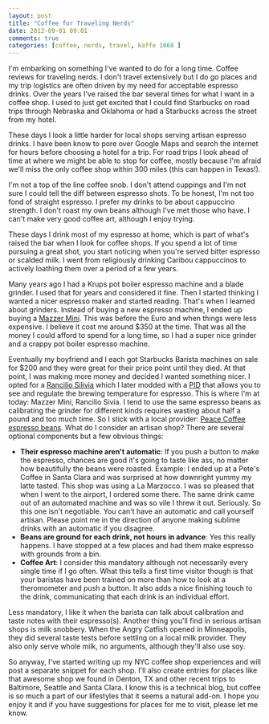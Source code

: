 ```yaml
---
layout: post
title: "Coffee for Traveling Nerds"
date: 2012-09-01 09:01
comments: true
categories: [coffee, nerds, travel, kaffe 1668 ]
---
```

I'm embarking on something I've wanted to do for a long time. Coffee reviews
for traveling nerds. I don't travel extensively but I do go places and my trip
logistics are often driven by my need for acceptable espresso drinks. Over the
years I've raised the bar several times for what I want in a coffee shop. I used to just get excited that
I could find Starbucks on road trips through Nebraska and Oklahoma or had
a Starbucks across the street from my hotel.

These days I look a little harder for local shops serving artisan espresso
drinks. I have been know to pore over Google Maps and search the internet for
hours before choosing a hotel for a trip. For road trips I look ahead of time
at where we might be able to stop for coffee, mostly because I'm afraid we'll
miss the only coffee shop within 300 miles (this can happen in Texas!).

I'm not a top of the line coffee snob. I don't attend cuppings and I'm not sure
I could tell the diff between espresso shots. To be honest, I'm not too fond of
straight espresso. I prefer my drinks to be about cappuccino strength. I don't
roast my own beans although I've met those who have. I can't make very good
coffee art, although I enjoy trying.

These days I drink most of my espresso at home, which is part of what's raised the
bar when I look for coffee shops. If you spend a lot of time pursuing a great
shot, you start noticing when you're served bitter espresso or scalded milk. I went from religiously drinking
Caribou cappuccinos to actively loathing them over a period of a few years.

Many years ago I had a Krups pot boiler espresso machine and a blade grinder.
I used that for years and considered it fine. Then I started thinking I wanted
a nicer espresso maker and started reading.  That's when I learned about
grinders. Instead of buying a new espresso machine, I ended up buying a [Mazzer
Mini](http://www.mazzer.com/scheda.asp?idprod=2). This was before the Euro and when things were less expensive. I believe
it cost me around $350 at the time. That was all the money I could afford to
spend for a long time, so I had a super nice grinder and a crappy pot boiler
espresso machine.

Eventually my boyfriend and I each got Starbucks Barista machines on sale for
$200 and they were great for their price point until they died. At that point,
I was making more money and decided I wanted something nicer. I opted for
a [Rancilio Silivia](http://www.rancilio.it/rancilio/prod_model.jsp?id_model=49&id_language=3&id_category=26)
which I later modded with a [PID](http://www.pidsilvia.com/) that allows you to see and
regulate the brewing temperature for espresso.  This is where I'm at today:
Mazzer Mini, Rancilio Sivia. I tend to use the same espresso beans as
calibrating the grinder for different kinds requires wasting about half a pound
and too much time.  So I stick with a local provider: [Peace Coffee
espresso beans](http://www.peacecoffee.com/).
What do I consider an artisan shop? There are several optional
components but a few obvious things: 

* **Their espresso machine aren't automatic**:
If you push a button to make the espresso, chances are good it's going to taste
like ass, no matter how beautifully the beans were roasted. Example: I ended up
at a Pete's Coffee in Santa Clara and was surprised at how downright yummy my
latte tasted. This shop was using a La Marzocco. I was so pleased that when
I went to the airport, I ordered some there.  The same drink came out of an
automated machine and was so vile I threw it out.  Seriously.  So this one
isn't negotiable. You can't have an automatic and call yourself artisan. Please
point me in the direction of anyone making sublime drinks with an automatic if
you disagree.
* **Beans are ground for each drink, not hours in advance**:
Yes this really happens. I have stopped at a few places and had them make
espresso with grounds from a bin. 
* **Coffee Art**:
I consider this mandatory although not necessarily every single time if I go
often. What this tells a first time visitor though is that your baristas have
been trained on more than how to look at a theromometer and push a button. It
also adds a nice finishing touch to the drink, communicating that each drink is
an individual effort.

Less mandatory, I like it when the barista can talk about calibration and taste
notes with their espresso(s). Another thing you'll find in serious artisan
shops is milk snobbery.  When the Angry Catfish opened in Minneapolis, they did
several taste tests before settling on a local milk provider. They also only
serve whole milk, no arguments, although they'll also use soy.  

So anyway, I've started writing up my NYC coffee shop experiences and will post
a separate snippet for each shop. I'll also create entries for places like that
awesome shop we found in Denton, TX and other recent trips to Baltimore,
Seattle and Santa Clara. I know this is
a technical blog, but coffee is so much a part of our lifestyles that it seems
a natural add-on. I hope you enjoy it and if you have suggestions for places
for me to visit, please let me know.
